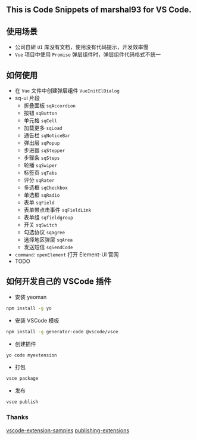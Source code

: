 ## This is Code Snippets of marshal93 for VS Code.

## 使用场景
* 公司自研 `UI` 库没有文档，使用没有代码提示，开发效率慢
* `Vue` 项目中使用 `Promise` 弹层组件时，弹层组件代码格式不统一

## 如何使用
* 在 `Vue` 文件中创建弹层组件 `VueInitElDialog`
* sq-ui 片段
	* 折叠面板 `sqAccordion`
	* 按钮 `sqButton`
	* 单元格 `sqCell`
	* 加载更多 `sqLoad`
	* 通告栏 `sqNoticeBar`
	* 弹出层 `sqPopup`
	* 步进器 `sqStepper`
	* 步骤条 `sqSteps`
	* 轮播 `sqSwiper`
	* 标签页 `sqTabs`
	* 评分 `sqRater`
	* 多选框 `sqCheckbox`
	* 单选框 `sqRadio`
	* 表单 `sqField`
	* 表单带点击事件 `sqFieldLink`
	* 表单组 `sqfieldgroup`
	* 开关 `sqSwitch`
	* 勾选协议 `sqagree`
	* 选择地区弹层 `sqArea`
	* 发送短信 `sqSendCode`
* `command`: `openElement` 打开 Element-UI 官网
* TODO

## 如何开发自己的 VSCode 插件

* 安装 yeoman
```bash
npm install -g yo
```
* 安装 VSCode 模板
```bash
npm install -g generator-code @vscode/vsce
```
* 创建插件
```bash
yo code myextension
```
* 打包
```bash
vsce package
```

* 发布
```bash
vsce publish
```

### Thanks

[vscode-extension-samples](https://github.com/microsoft/vscode-extension-samples)
[publishing-extensions](https://code.visualstudio.com/api/working-with-extensions/publishing-extension#publishing-extensions)